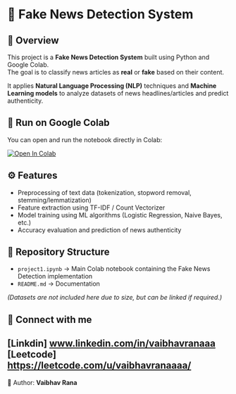 # 📰 Fake News Detection System

## 📌 Overview
This project is a **Fake News Detection System** built using Python and Google Colab.  
The goal is to classify news articles as **real** or **fake** based on their content.  

It applies **Natural Language Processing (NLP)** techniques and **Machine Learning models** to analyze datasets of news headlines/articles and predict authenticity.

## 🚀 Run on Google Colab
You can open and run the notebook directly in Colab:

[![Open In Colab](https://colab.research.google.com/assets/colab-badge.svg)](https://colab.research.google.com/github/vaibhavranaaa/MyRepo/blob/main/project1.ipynb)

## ⚙️ Features
- Preprocessing of text data (tokenization, stopword removal, stemming/lemmatization)  
- Feature extraction using TF-IDF / Count Vectorizer  
- Model training using ML algorithms (Logistic Regression, Naive Bayes, etc.)  
- Accuracy evaluation and prediction of news authenticity  

## 📂 Repository Structure
- `project1.ipynb` → Main Colab notebook containing the Fake News Detection implementation  
- `README.md` → Documentation  

*(Datasets are not included here due to size, but can be linked if required.)*

## 🔗 Connect with me
[Linkdin] www.linkedin.com/in/vaibhavranaaa
[Leetcode] https://leetcode.com/u/vaibhavranaaaa/
---
👤 Author: **Vaibhav Rana**
